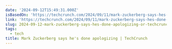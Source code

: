 ```yaml
---
date: '2024-09-12T15:49:31.000Z'
isBasedOn: 'https://techcrunch.com/2024/09/11/mark-zuckerberg-says-hes-done-apologizing/'
link: 'https://techcrunch.com/2024/09/11/mark-zuckerberg-says-hes-done-apologizing/'
slug: 2024-09-12-mark-zuckerberg-says-hes-done-apologizing-or-techcrunch
tags:
  - tech
title: Mark Zuckerberg says he's done apologizing | TechCrunch
---
```

 
